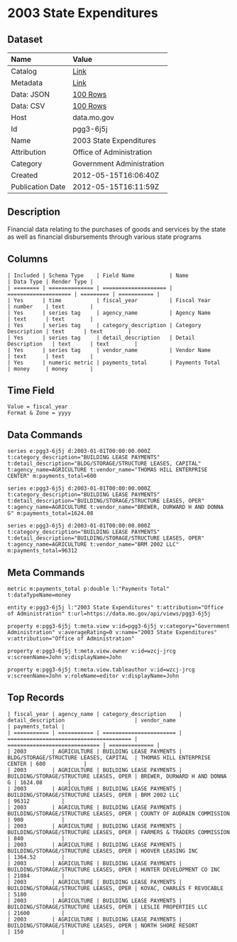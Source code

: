 # 2003 State Expenditures

## Dataset

| Name | Value |
| :--- | :---- |
| Catalog | [Link](https://catalog.data.gov/dataset/2003-state-expenditures-f3dad) |
| Metadata | [Link](https://data.mo.gov/api/views/pgg3-6j5j) |
| Data: JSON | [100 Rows](https://data.mo.gov/api/views/pgg3-6j5j/rows.json?max_rows=100) |
| Data: CSV | [100 Rows](https://data.mo.gov/api/views/pgg3-6j5j/rows.csv?max_rows=100) |
| Host | data.mo.gov |
| Id | pgg3-6j5j |
| Name | 2003 State Expenditures |
| Attribution | Office of Administration |
| Category | Government Administration |
| Created | 2012-05-15T16:06:40Z |
| Publication Date | 2012-05-15T16:11:59Z |

## Description

Financial data relating to the purchases of goods and services by the state as well as financial disbursements through various state programs

## Columns

```ls
| Included | Schema Type    | Field Name           | Name                 | Data Type | Render Type |
| ======== | ============== | ==================== | ==================== | ========= | =========== |
| Yes      | time           | fiscal_year          | Fiscal Year          | number    | text        |
| Yes      | series tag     | agency_name          | Agency Name          | text      | text        |
| Yes      | series tag     | category_description | Category Description | text      | text        |
| Yes      | series tag     | detail_description   | Detail Description   | text      | text        |
| Yes      | series tag     | vendor_name          | Vendor Name          | text      | text        |
| Yes      | numeric metric | payments_total       | Payments Total       | money     | money       |
```

## Time Field

```ls
Value = fiscal_year
Format & Zone = yyyy
```

## Data Commands

```ls
series e:pgg3-6j5j d:2003-01-01T00:00:00.000Z t:category_description="BUILDING LEASE PAYMENTS" t:detail_description="BLDG/STORAGE/STRUCTURE LEASES, CAPITAL" t:agency_name=AGRICULTURE t:vendor_name="THOMAS HILL ENTERPRISE CENTER" m:payments_total=600

series e:pgg3-6j5j d:2003-01-01T00:00:00.000Z t:category_description="BUILDING LEASE PAYMENTS" t:detail_description="BUILDING/STORAGE/STRUCTURE LEASES, OPER" t:agency_name=AGRICULTURE t:vendor_name="BREWER, DURWARD H AND DONNA G" m:payments_total=1624.08

series e:pgg3-6j5j d:2003-01-01T00:00:00.000Z t:category_description="BUILDING LEASE PAYMENTS" t:detail_description="BUILDING/STORAGE/STRUCTURE LEASES, OPER" t:agency_name=AGRICULTURE t:vendor_name="BRM 2002 LLC" m:payments_total=96312
```

## Meta Commands

```ls
metric m:payments_total p:double l:"Payments Total" t:dataTypeName=money

entity e:pgg3-6j5j l:"2003 State Expenditures" t:attribution="Office of Administration" t:url=https://data.mo.gov/api/views/pgg3-6j5j

property e:pgg3-6j5j t:meta.view v:id=pgg3-6j5j v:category="Government Administration" v:averageRating=0 v:name="2003 State Expenditures" v:attribution="Office of Administration"

property e:pgg3-6j5j t:meta.view.owner v:id=wzcj-jrcg v:screenName=John v:displayName=John

property e:pgg3-6j5j t:meta.view.tableauthor v:id=wzcj-jrcg v:screenName=John v:roleName=editor v:displayName=John
```

## Top Records

```ls
| fiscal_year | agency_name | category_description    | detail_description                      | vendor_name                   | payments_total | 
| =========== | =========== | ======================= | ======================================= | ============================= | ============== | 
| 2003        | AGRICULTURE | BUILDING LEASE PAYMENTS | BLDG/STORAGE/STRUCTURE LEASES, CAPITAL  | THOMAS HILL ENTERPRISE CENTER | 600            | 
| 2003        | AGRICULTURE | BUILDING LEASE PAYMENTS | BUILDING/STORAGE/STRUCTURE LEASES, OPER | BREWER, DURWARD H AND DONNA G | 1624.08        | 
| 2003        | AGRICULTURE | BUILDING LEASE PAYMENTS | BUILDING/STORAGE/STRUCTURE LEASES, OPER | BRM 2002 LLC                  | 96312          | 
| 2003        | AGRICULTURE | BUILDING LEASE PAYMENTS | BUILDING/STORAGE/STRUCTURE LEASES, OPER | COUNTY OF AUDRAIN COMMISSION  | 900            | 
| 2003        | AGRICULTURE | BUILDING LEASE PAYMENTS | BUILDING/STORAGE/STRUCTURE LEASES, OPER | FARMERS & TRADERS COMMISSION  | 840            | 
| 2003        | AGRICULTURE | BUILDING LEASE PAYMENTS | BUILDING/STORAGE/STRUCTURE LEASES, OPER | HOOVER LEASING INC            | 1364.52        | 
| 2003        | AGRICULTURE | BUILDING LEASE PAYMENTS | BUILDING/STORAGE/STRUCTURE LEASES, OPER | HUNTER DEVELOPMENT CO INC     | 21084          | 
| 2003        | AGRICULTURE | BUILDING LEASE PAYMENTS | BUILDING/STORAGE/STRUCTURE LEASES, OPER | KOVAC, CHARLES F REVOCABLE    | 5180           | 
| 2003        | AGRICULTURE | BUILDING LEASE PAYMENTS | BUILDING/STORAGE/STRUCTURE LEASES, OPER | LESLIE PROPERTIES LLC         | 21600          | 
| 2003        | AGRICULTURE | BUILDING LEASE PAYMENTS | BUILDING/STORAGE/STRUCTURE LEASES, OPER | NORTH SHORE RESORT            | 150            | 
```